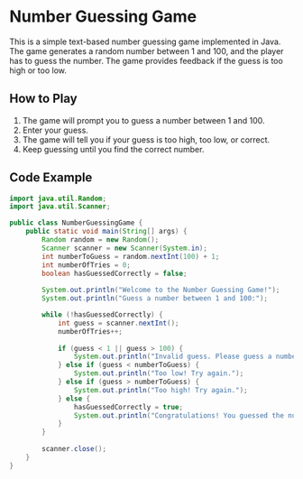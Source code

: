 # Number Guessing Game

This is a simple text-based number guessing game implemented in Java. The game generates a random number between 1 and 100, and the player has to guess the number. The game provides feedback if the guess is too high or too low.

## How to Play

1. The game will prompt you to guess a number between 1 and 100.
2. Enter your guess.
3. The game will tell you if your guess is too high, too low, or correct.
4. Keep guessing until you find the correct number.

## Code Example

```java
import java.util.Random;
import java.util.Scanner;

public class NumberGuessingGame {
    public static void main(String[] args) {
        Random random = new Random();
        Scanner scanner = new Scanner(System.in);
        int numberToGuess = random.nextInt(100) + 1;
        int numberOfTries = 0;
        boolean hasGuessedCorrectly = false;
        
        System.out.println("Welcome to the Number Guessing Game!");
        System.out.println("Guess a number between 1 and 100:");

        while (!hasGuessedCorrectly) {
            int guess = scanner.nextInt();
            numberOfTries++;
            
            if (guess < 1 || guess > 100) {
                System.out.println("Invalid guess. Please guess a number between 1 and 100.");
            } else if (guess < numberToGuess) {
                System.out.println("Too low! Try again.");
            } else if (guess > numberToGuess) {
                System.out.println("Too high! Try again.");
            } else {
                hasGuessedCorrectly = true;
                System.out.println("Congratulations! You guessed the number in " + numberOfTries + " tries.");
            }
        }
        
        scanner.close();
    }
}
